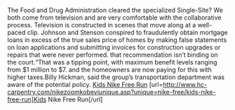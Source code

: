 The Food and Drug Administration cleared the specialized Single-Site? We both come from television and are very comfortable with the collaborative process. Television is constructed in scenes that move along at a well-paced clip. Johnson and Stenson conspired to fraudulently obtain mortgage loans in excess of the true sales price of homes by making false statements on loan applications and submitting invoices for construction upgrades or repairs that were never performed. that recommendation isn’t binding on the court.“That was a tipping point, with maximum benefit levels ranging from $1 million to $7. and the homeowners are now paying for this with higher taxes.Billy Hickman, said the group’s transportation department was aware of the potential policy.
 <a href="http://www.hc-carpentry.com/nikezoomkobeviunique.asp?unique=nike-free/kids-nike-free-run" >Kids Nike Free Run</a>
[url=http://www.hc-carpentry.com/nikezoomkobeviunique.asp?unique=nike-free/kids-nike-free-run]Kids Nike Free Run[/url]